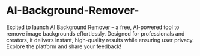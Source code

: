 # AI-Background-Remover-
Excited to launch AI Background Remover – a free, AI-powered tool to remove image backgrounds effortlessly. Designed for professionals and creators, it delivers instant, high-quality results while ensuring user privacy.  Explore the platform and share your feedback!
